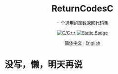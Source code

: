 <p align="center">
 <h1 align="center">ReturnCodesC</h1>
 <p align="center">一个通用的函数返回代码集</p>
</p>

<p align="center">
    <a href="https://github.com/anuraghazra/github-readme-stats/graphs/contributors"><img alt="C/C++" src="https://img.shields.io/badge/C/C++-00599C.svg?logo=c&logoColor=white" /></a>
    <a href="https://mit-license.org/"><img alt="Static Badge" src="https://img.shields.io/badge/license%20-%20MIT%203.0%20-%20blue" /></a>
</p>

<p align="center">
    <a href="/README.md">简体中文</a>
    ·
    <a href="/README_EN.md">English</a>
</p>

# 没写，懒，明天再说